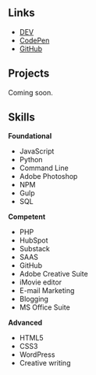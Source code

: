 ## Links

- [DEV](https://dev.to/jekydc)
- [CodePen](https://codepen.io/dc6)
- [GitHub](https://github.com/JekyDC)

## Projects

Coming soon.

## Skills

**Foundational**

- JavaScript
- Python 
- Command Line 
- Adobe Photoshop 
- NPM
- Gulp
- SQL

**Competent**

- PHP
- HubSpot
- Substack
- SAAS
- GitHub
- Adobe Creative Suite 
- iMovie editor
- E-mail Marketing 
- Blogging
- MS Office Suite

**Advanced**

- HTML5
- CSS3 
- WordPress 
- Creative writing

